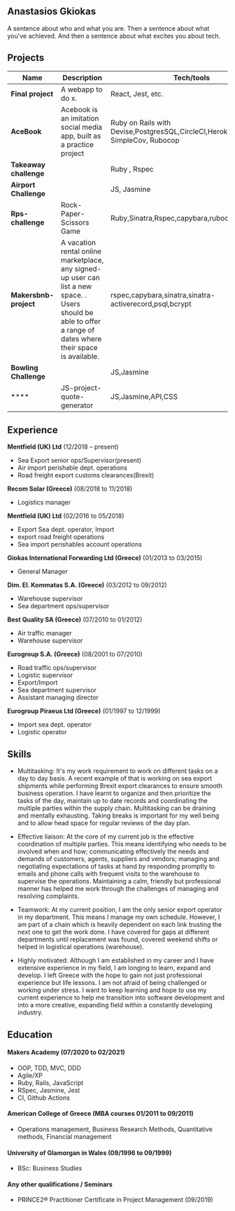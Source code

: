 ## Anastasios Gkiokas

A sentence about who and what you are. Then a sentence about what you've achieved. And then a sentence about what excites you about tech.

## Projects

| Name                         | Description       | Tech/tools        |                 |
| ----------------------------------------- | ----------------- | ----------------- |-----------------|
| **Final project**            | A webapp to do x. | React, Jest, etc. |                 |
| **AceBook** | Acebook is an imitation social media app, built as a practice project | Ruby on Rails with Devise,PostgresSQL,CircleCI,Heroku,RSpec, SimpleCov, Rubocop        |https://github.com/AnastasisGi/acebook-The_Part_Time_Peeps                 |
| **Takeaway challenge**       |                   | Ruby , Rspec      | https://github.com/AnastasisGi/Takeaway_chall_rspecII|
| **Airport Challenge**        |                   | JS, Jasmine       | https://github.com/AnastasisGi/Airport-challenge-in-Javascript-II|
| **Rps-challenge**            |Rock-Paper-Scissors Game |Ruby,Sinatra,Rspec,capybara,rubocop,simplecov|https://github.com/AnastasisGi/rps-challenge|
| **Makersbnb-project**|A vacation rental online marketplace, any signed-up user can list a new space. . Users should be able to offer a range of dates where their space is available. |rspec,capybara,sinatra,sinatra-activerecord,psql,bcrypt|https://github.com/AnastasisGi/Makersbnb-project|
|**Bowling Challenge**|         |JS,Jasmine|https://github.com/AnastasisGi/bowling-challenge|
|****|JS-project-quote-generator|JS,Jasmine,API,CSS|https://github.com/AnastasisGi/JS-project-quote-generator-II|


## Experience

**Mentfield (UK) Ltd** (12/2018 – present)  
- Sea Export senior ops/Supervisor(present)
- Air import perishable dept. operations
- Road freight export customs clearances(Brexit)


**Recom Solar (Greece)** (08/2018 to 11/2018)  
- Logistics manager


**Mentfield (UK) Ltd** (02/2016 to 05/2018)  
- Export Sea dept. operator, Import  	
- export road freight operations
- Sea import perishables account operations

 
**Giokas International Forwarding Ltd (Greece)** (01/2013 to 03/2015)  
- General Manager


**Dim. El. Kommatas S.A. (Greece)** (03/2012 to 09/2012)  
- Warehouse supervisor
- Sea department ops/supervisor 


**Best Quality SA (Greece)** (07/2010 to 01/2012)  
- Air traffic manager
- Warehouse supervisor 
 

**Eurogroup S.A. (Greece)** (08/2001 to 07/2010)  
- Road traffic ops/supervisor
- Logistic supervisor
- Export/Import 
- Sea department supervisor
- Assistant managing director


**Eurogroup Piraeus Ltd (Greece)** (01/1997 to 12/1999)  
- Import sea dept. operator 
- Logistic operator 


## Skills

- Multitasking:  It's my work requirement to work on different tasks on a day to day basis. A recent example of that is working on sea export shipments while performing Brexit export clearances to ensure smooth business operation. I have learnt to organize and then prioritize  the tasks of the day, maintain up to date records and coordinating the multiple parties within the supply chain. Multitasking can be draining and mentally exhausting. Taking breaks is important for my well being and to allow head space for regular reviews of the day plan.

-  Effective liaison: At the core of my current job is the effective coordination of multiple parties. This means identifying who needs to be involved when and how; communicating effectively the needs and demands of customers, agents, suppliers and vendors; managing and negotiating expectations of tasks at hand by responding promptly to emails and phone calls with frequent visits to the warehouse to supervise the operations. Maintaining a calm, friendly but professional manner has helped me work through the challenges of managing and resolving complaints.

- Teamwork: At my current position, I am the only senior export operator in my department. This means I manage my own schedule.  However, I am part of a chain which is heavily dependent on each link trusting the next one to get the work done. I have covered for gaps at different departments until replacement was found, covered weekend shifts or helped in logistical operations (warehouse).

- Highly motivated: Although I am established in my career and I have extensive experience in my field, I am longing to learn, expand and develop. I left Greece with the hope to gain not just professional experience but life lessons. I am not afraid of being challenged or working under stress. I want to keep learning and hope to use my current experience to help me transition into software development and into a more creative, expanding field within a constantly developing industry. 


## Education

#### Makers Academy (07/2020 to 02/2021)

- OOP, TDD, MVC, DDD
- Agile/XP
- Ruby, Rails, JavaScript
- RSpec, Jasmine, Jest 
- CI, Github Actions 


#### American College of Greece (MBA courses 01/2011 to 09/2011)

- Operations management, Business Research Methods, Quantitative methods, Financial management

#### University of Glamorgan in Wales (09/1996 to 09/1999)

- BSc: Business Studies 


#### Any other qualifications / Seminars

- PRINCE2® Practitioner Certificate in Project Management (09/2019)

